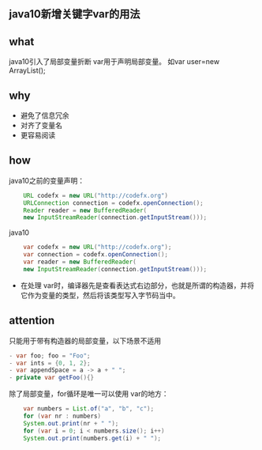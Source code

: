 ## java10新增关键字var的用法

## what

java10引入了局部变量折断 var用于声明局部变量。 
如var user=new ArrayList<User>();

## why

- 避免了信息冗余
- 对齐了变量名
- 更容易阅读

## how
java10之前的变量声明：

```java
    URL codefx = new URL("http://codefx.org")
    URLConnection connection = codefx.openConnection();
    Reader reader = new BufferedReader(
    new InputStreamReader(connection.getInputStream()));
```

java10
```java
    var codefx = new URL("http://codefx.org");
    var connection = codefx.openConnection();
    var reader = new BufferedReader(
    new InputStreamReader(connection.getInputStream()));
```
- 在处理 var时，编译器先是查看表达式右边部分，也就是所谓的构造器，并将它作为变量的类型，然后将该类型写入字节码当中。

## attention

只能用于带有构造器的局部变量，以下场景不适用 
```java
- var foo; foo = "Foo";
- var ints = {0, 1, 2};
- var appendSpace = a -> a + " ";
- private var getFoo(){}
```

除了局部变量，for循环是唯一可以使用 var的地方：

```java
    var numbers = List.of("a", "b", "c");
    for (var nr : numbers)
    System.out.print(nr + " ");
    for (var i = 0; i < numbers.size(); i++)
    System.out.print(numbers.get(i) + " ");
```

